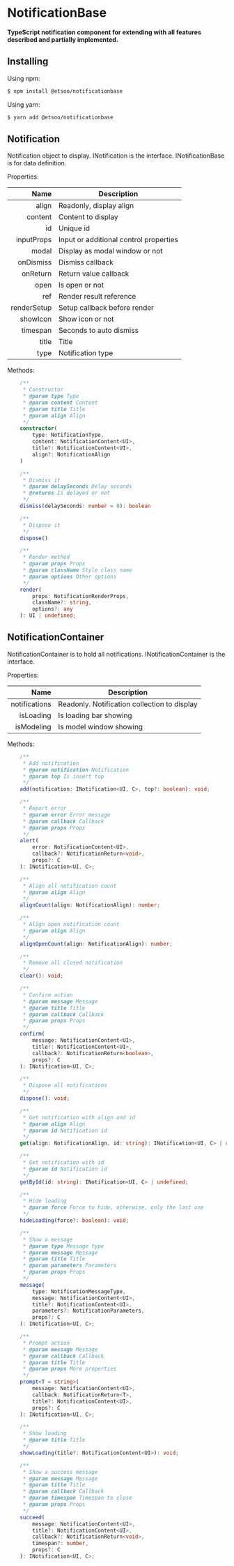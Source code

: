 # NotificationBase
**TypeScript notification component for extending with all features described and partially implemented.**

## Installing

Using npm:

```bash
$ npm install @etsoo/notificationbase
```

Using yarn:

```bash
$ yarn add @etsoo/notificationbase
```

## Notification
Notification object to display. INotification is the interface. INotificationBase is for data definition.

Properties:

|Name|Description|
|---:|---|
|align|Readonly, display align|
|content|Content to display|
|id|Unique id|
|inputProps|Input or additional control properties|
|modal|Display as modal window or not|
|onDismiss|Dismiss callback|
|onReturn|Return value callback|
|open|Is open or not|
|ref|Render result reference|
|renderSetup|Setup callback before render|
|showIcon|Show icon or not|
|timespan|Seconds to auto dismiss|
|title|Title|
|type|Notification type|

Methods:

```ts
    /**
     * Constructor
     * @param type Type
     * @param content Content
     * @param title Title
     * @param align Align
     */
    constructor(
        type: NotificationType,
        content: NotificationContent<UI>,
        title?: NotificationContent<UI>,
        align?: NotificationAlign
    )

    /**
     * Dismiss it
     * @param delaySeconds Delay seconds
     * @returns Is delayed or not
     */
    dismiss(delaySeconds: number = 0): boolean

    /**
     * Dispose it
     */
    dispose()

    /**
     * Render method
     * @param props Props
     * @param className Style class name
     * @param options Other options
     */
    render(
        props: NotificationRenderProps,
        className?: string,
        options?: any
    ): UI | undefined;
```


## NotificationContainer
NotificationContainer is to hold all notifications. INotificationContainer is the interface.

Properties:

|Name|Description|
|---:|---|
|notifications|Readonly. Notification collection to display|
|isLoading|Is loading bar showing|
|isModeling|Is model window showing|

Methods:

```ts
    /**
     * Add notification
     * @param notification Notification
     * @param top Is insert top
     */
    add(notification: INotification<UI, C>, top?: boolean): void;

    /**
     * Report error
     * @param error Error message
     * @param callback Callback
     * @param props Props
     */
    alert(
        error: NotificationContent<UI>,
        callback?: NotificationReturn<void>,
        props?: C
    ): INotification<UI, C>;

    /**
     * Align all notification count
     * @param align Align
     */
    alignCount(align: NotificationAlign): number;

    /**
     * Align open notification count
     * @param align Align
     */
    alignOpenCount(align: NotificationAlign): number;

    /**
     * Remove all closed notification
     */
    clear(): void;

    /**
     * Confirm action
     * @param message Message
     * @param title Title
     * @param callback Callback
     * @param props Props
     */
    confirm(
        message: NotificationContent<UI>,
        title?: NotificationContent<UI>,
        callback?: NotificationReturn<boolean>,
        props?: C
    ): INotification<UI, C>;

    /**
     * Dispose all notifications
     */
    dispose(): void;

    /**
     * Get notification with align and id
     * @param align Align
     * @param id Notification id
     */
    get(align: NotificationAlign, id: string): INotification<UI, C> | undefined;

    /**
     * Get notification with id
     * @param id Notification id
     */
    getById(id: string): INotification<UI, C> | undefined;

    /**
     * Hide loading
     * @param force Force to hide, otherwise, only the last one
     */
    hideLoading(force?: boolean): void;

    /**
     * Show a message
     * @param type Message type
     * @param message Message
     * @param title Title
     * @param parameters Parameters
     * @param props Props
     */
    message(
        type: NotificationMessageType,
        message: NotificationContent<UI>,
        title?: NotificationContent<UI>,
        parameters?: NotificationParameters,
        props?: C
    ): INotification<UI, C>;

    /**
     * Prompt action
     * @param message Message
     * @param callback Callback
     * @param title Title
     * @param props More properties
     */
    prompt<T = string>(
        message: NotificationContent<UI>,
        callback: NotificationReturn<T>,
        title?: NotificationContent<UI>,
        props?: C
    ): INotification<UI, C>;

    /**
     * Show loading
     * @param title Title
     */
    showLoading(title?: NotificationContent<UI>): void;

    /**
     * Show a success message
     * @param message Message
     * @param title Title
     * @param callback Callback
     * @param timespan Timespan to close
     * @param props Props
     */
    succeed(
        message: NotificationContent<UI>,
        title?: NotificationContent<UI>,
        callback?: NotificationReturn<void>,
        timespan?: number,
        props?: C
    ): INotification<UI, C>;
```